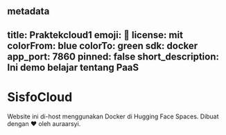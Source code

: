 metadata
---
title: Praktekcloud1
emoji: 👀
license: mit
colorFrom: blue
colorTo: green
sdk: docker
app_port: 7860
pinned: false
short_description: Ini demo belajar tentang PaaS
---
# SisfoCloud

Website ini di-host menggunakan Docker di Hugging Face Spaces.
Dibuat dengan ❤️ oleh auraarsyi.
